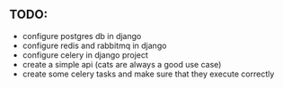 ## TODO:

- configure postgres db in django
- configure redis and rabbitmq in django
- configure celery in django project
- create a simple api (cats are always a good use case)
- create some celery tasks and make sure that they execute correctly
